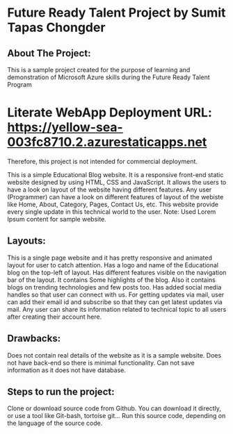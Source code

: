 # Future Ready Talent Project by Sumit Tapas Chongder

## About The Project:
 This is a sample project created for the purpose of learning and demonstration of Microsoft Azure skills during the Future Ready Talent Program
 
# Literate WebApp Deployment URL: https://yellow-sea-003fc8710.2.azurestaticapps.net 

Therefore, this project is not intended for commercial deployment.

This is a simple Educational Blog website. It is a responsive front-end static website designed by using HTML, CSS and JavaScript. It allows the users to have a look on layout of the website having different features. Any user (Programmer) can have a look on different features of layout of the webiste like Home, About, Category, Pages, Contact Us, etc.
This website provide every single update in this technical world to the user.
Note: Used Lorem Ipsum content for sample website.

## Layouts:
 This is a single page website and it has pretty responsive and animated layout for user to catch attention.
Has a logo and name of the Educational blog on the top-left of layout.
Has different features visible on the navigation bar of the layout.
It contains Some highlights of the blog.
Also it contains blogs on trending technologies and few posts too.
Has added social media handles so that user can connect with us.
For getting updates via mail, user can add their email id and subscribe so that they can get latest updates via mail.
Any user can share its information related to technical topic to all users after creating their account here.

## Drawbacks:
 Does not contain real details of the website as it is a sample website.
Does not have back-end so there is minimal functionality.
Can not save information as it does not have database.


## Steps to run the project:
 Clone or download source code from Github.
You can download it directly, or use a tool like Git-bash, tortoise git...
Run this source code, depending on the language of the source code.
